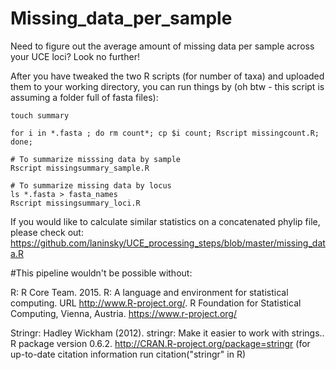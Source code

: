 # Missing_data_per_sample
Need to figure out the average amount of missing data per sample across your UCE loci? Look no further!

After you have tweaked the two R scripts (for number of taxa) and uploaded them to your working directory, you can run things by (oh btw - this script is assuming a folder full of fasta files): 
```
touch summary

for i in *.fasta ; do rm count*; cp $i count; Rscript missingcount.R; done;

# To summarize misssing data by sample
Rscript missingsummary_sample.R

# To summarize missing data by locus
ls *.fasta > fasta_names
Rscript missingsummary_loci.R
```

If you would like to calculate similar statistics on a concatenated phylip file, please check out:
https://github.com/laninsky/UCE_processing_steps/blob/master/missing_data.R

#This pipeline wouldn't be possible without:

R: R Core Team. 2015. R: A language and environment for statistical computing. URL http://www.R-project.org/. R Foundation for Statistical Computing, Vienna, Austria. https://www.r-project.org/

Stringr:  Hadley Wickham (2012). stringr: Make it easier to work with strings..
  R package version 0.6.2. http://CRAN.R-project.org/package=stringr (for up-to-date citation information run citation("stringr" in R)

